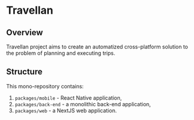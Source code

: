 # Travellan

## Overview

Travellan project aims to create an automatized cross-platform solution to the problem of planning and executing trips.

## Structure

This mono-repository contains:

1. `packages/mobile` - React Native application,
2. `packages/back-end` - a monolithic back-end application,
3. `packages/web` - a NextJS web application.
